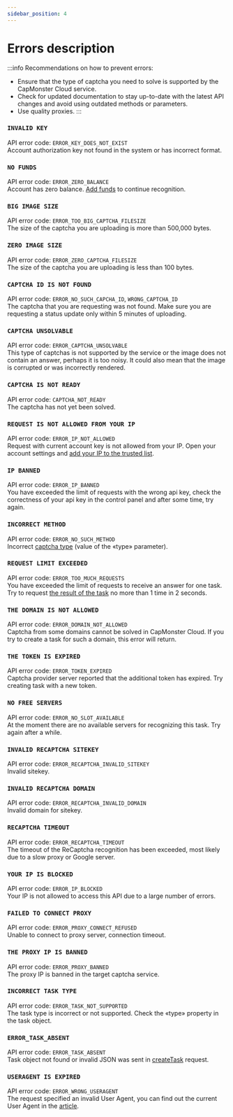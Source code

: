 ```yaml
---
sidebar_position: 4
---
```


# Errors description

:::info Recommendations on how to prevent errors:
- Ensure that the type of captcha you need to solve is supported by the CapMonster Cloud service.
- Check for updated documentation to stay up-to-date with the latest API changes and avoid using outdated methods or parameters.
- Use quality proxies.
:::

### `INVALID KEY`
API error code: `ERROR_KEY_DOES_NOT_EXIST` <br />
Account authorization key not found in the system or has incorrect format.

### `NO FUNDS`
API error code: `ERROR_ZERO_BALANCE` <br />
Account has zero balance. [Add funds](https://capmonster.cloud/SelectPaymentType) to continue recognition. 

### `BIG IMAGE SIZE`
API error code: `ERROR_TOO_BIG_CAPTCHA_FILESIZE` <br />
The size of the captcha you are uploading is more than 500,000 bytes.

### `ZERO IMAGE SIZE`
API error code: `ERROR_ZERO_CAPTCHA_FILESIZE` <br />
The size of the captcha you are uploading is less than 100 bytes.

### `CAPTCHA ID IS NOT FOUND`
API error code: `ERROR_NO_SUCH_CAPCHA_ID`, `WRONG_CAPTCHA_ID` <br />
The captcha that you are requesting was not found. Make sure you are requesting a status update only within 5 minutes of uploading.

### `CAPTCHA UNSOLVABLE`
API error code: `ERROR_CAPTCHA_UNSOLVABLE` <br />
This type of captchas is not supported by the service or the image does not contain an answer, perhaps it is too noisy. It could also mean that the image is corrupted or was incorrectly rendered. 

### `CAPTCHA IS NOT READY`
API error code: `CAPTCHA_NOT_READY` <br />
The captcha has not yet been solved.

### `REQUEST IS NOT ALLOWED FROM YOUR IP`
API error code: `ERROR_IP_NOT_ALLOWED` <br />
Request with current account key is not allowed from your IP. Open your account settings and [add your IP to the trusted list](https://capmonster.cloud/Account/Settings).

### `IP BANNED`
API error code: `ERROR_IP_BANNED` <br />
You have exceeded the limit of requests with the wrong api key, check the correctness of your api key in the control panel and after some time, try again.

### `INCORRECT METHOD`
API error code: `ERROR_NO_SUCH_METHOD` <br />
Incorrect [captcha type](/docs/captchas) (value of the «type» parameter).

### `REQUEST LIMIT EXCEEDED`
API error code: `ERROR_TOO_MUCH_REQUESTS` <br />
You have exceeded the limit of requests to receive an answer for one task. Try to request [the result of the task](./methods/get-task-result.md) no more than 1 time in 2 seconds.

### `THE DOMAIN IS NOT ALLOWED`
API error code: `ERROR_DOMAIN_NOT_ALLOWED` <br />
Captcha from some domains cannot be solved in CapMonster Cloud. If you try to create a task for such a domain, this error will return.

### `THE TOKEN IS EXPIRED`
API error code: `ERROR_TOKEN_EXPIRED` <br />
Captcha provider server reported that the additional token has expired. Try creating task with a new token.

### `NO FREE SERVERS`
API error code: `ERROR_NO_SLOT_AVAILABLE` <br />
At the moment there are no available servers for recognizing this task. Try again after a while.

### `INVALID RECAPTCHA SITEKEY`
API error code: `ERROR_RECAPTCHA_INVALID_SITEKEY` <br />
Invalid sitekey.

### `INVALID RECAPTCHA DOMAIN`
API error code: `ERROR_RECAPTCHA_INVALID_DOMAIN` <br />
Invalid domain for sitekey.

### `RECAPTCHA TIMEOUT`
API error code: `ERROR_RECAPTCHA_TIMEOUT` <br />
The timeout of the ReCaptcha recognition has been exceeded, most likely due to a slow proxy or Google server.

### `YOUR IP IS BLOCKED`
API error code: `ERROR_IP_BLOCKED` <br />
Your IP is not allowed to access this API due to a large number of errors.

### `FAILED TO CONNECT PROXY`
API error code: `ERROR_PROXY_CONNECT_REFUSED` <br />
Unable to connect to proxy server, connection timeout.

### `THE PROXY IP IS BANNED`
API error code: `ERROR_PROXY_BANNED` <br />
The proxy IP is banned in the target captcha service. 

### `INCORRECT TASK TYPE`
API error code: `ERROR_TASK_NOT_SUPPORTED` <br />
The task type is incorrect or not supported. Check the «type» property in the task object. 

### `ERROR_TASK_ABSENT`
API error code: `ERROR_TASK_ABSENT` <br />
Task object not found or invalid JSON was sent in [createTask](./methods/create-task.md) request.

### `USERAGENT IS EXPIRED`
API error code: `ERROR_WRONG_USERAGENT`<br />
The request specified an invalid User Agent, you can find out the current User Agent in the [article](./methods/get-user-agent.md).
